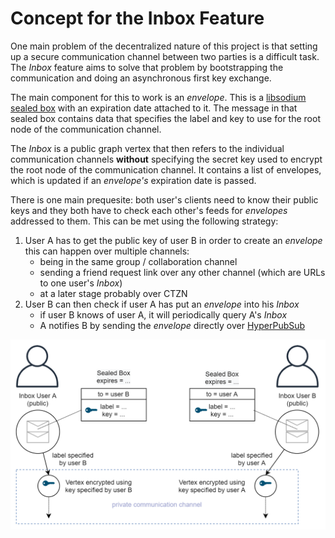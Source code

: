 # Concept for the Inbox Feature

One main problem of the decentralized nature of this project is that setting up a secure communication channel between two parties is a difficult task. The *Inbox* feature aims to solve that problem by bootstrapping the communication and doing an asynchronous first key exchange.

The main component for this to work is an *envelope*. This is a [libsodium sealed box](https://doc.libsodium.org/public-key_cryptography/sealed_boxes) with an expiration date attached to it.
The message in that sealed box contains data that specifies the label and key to use for the root node of the communication channel.

The *Inbox* is a public graph vertex that then refers to the individual communication channels **without** specifying the secret key used to encrypt the root node of the communication channel. It contains a list of envelopes, which is updated if an *envelope's* expiration date is passed.

There is one main prequesite: both user's clients need to know their public keys and they both have to check each other's feeds for *envelopes* addressed to them.
This can be met using the following strategy:

1. User A has to get the public key of user B in order to create an *envelope*
   this can happen over multiple channels:
   - being in the same group / collaboration channel
   - sending a friend request link over any other channel (which are URLs to one user's *Inbox*)
   - at a later stage probably over CTZN
2. User B can then check if user A has put an *envelope* into his *Inbox*
   - if user B knows of user A, it will periodically query A's *Inbox*
   - A notifies B by sending the *envelope* directly over [HyperPubSub](https://github.com/fsteff/hyperpubsub)


![Inbox Sketch](https://raw.githubusercontent.com/fsteff/certacrypt/master/docs/Inbox.png)